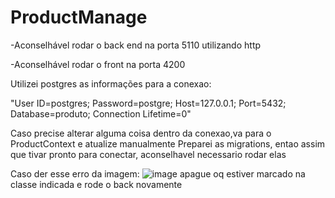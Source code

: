 # ProductManage


-Aconselhável rodar o back end na porta 5110 utilizando http


-Aconselhável rodar o front na porta 4200


Utilizei postgres as informações para a conexao:

"User ID=postgres;
Password=postgre;
Host=127.0.0.1;
Port=5432;
Database=produto;
Connection Lifetime=0"

Caso precise alterar alguma coisa dentro da conexao,va para o ProductContext e atualize manualmente
Preparei as migrations, entao assim que tivar pronto para conectar, aconselhavel necessario rodar elas


Caso der esse erro da imagem:
![image](https://github.com/user-attachments/assets/82cca5c1-3c11-44ba-a692-0f7fb635014e)
apague oq estiver marcado na classe indicada e rode o back novamente
